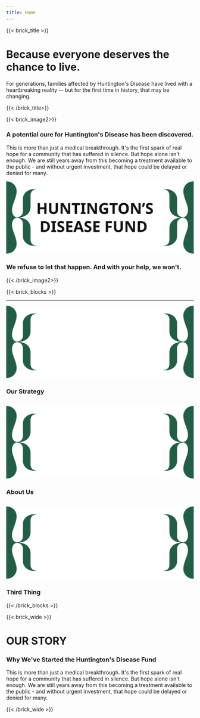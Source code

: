 ```yaml
---
title: Home
---
```

{{< brick_title >}}

# Because everyone deserves the chance to live.

For generations, families affected by Huntington's Disease have lived with a heartbreaking reality -- but for the first time in history, that may be changing.

{{< /brick_title>}}

{{< brick_image2>}}

### A potential cure for Huntington's Disease has been discovered.

This is more than just a medical breakthrough. It's the first spark of real hope for a community that has suffered in silence. But hope alone isn't enough. We are still years away from this becoming a treatment available to the public - and without urgent investment, that hope could be delayed or denied for many.

![](/uploads/branding/title_logo.svg)

### We refuse to let that happen. And with your help, we won't.

{{< /brick_image2>}}


{{< brick_blocks >}}

---

![](/uploads/branding/wide_brackets.svg)
### Our Strategy
[](/mission/)
---
![](/uploads/branding/wide_brackets.svg)
### About Us
[](/about/)
---
![](/uploads/branding/wide_brackets.svg)
### Third Thing
[](/404/)

{{< /brick_blocks >}}


{{< brick_wide >}}
# OUR STORY

### Why We've Started the Huntington's Disease Fund

This is more than just a medical breakthrough. It's the first spark of real hope for a community that has suffered in silence. But hope alone isn't enough. We are still years away from this becoming a treatment available to the public - and without urgent investment, that hope could be delayed or denied for many.

{{< /brick_wide >}}
